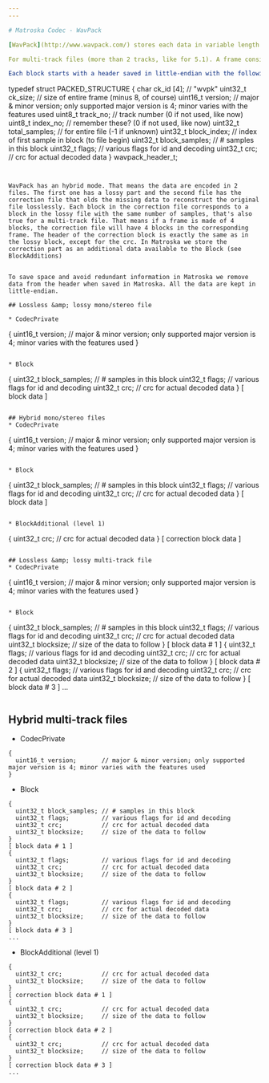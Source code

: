 ```yaml
---
---

# Matroska Codec - WavPack

[WavPack](http://www.wavpack.com/) stores each data in variable length frames. That means each frame can have a different number of samples.

For multi-track files (more than 2 tracks, like for 5.1). A frame consists of many blocks. The first one having the flag `WV_INITIAL_BLOCK` and the last one `WV_FINAL_BLOCK`. For a mono or stereo files, both flags are set in each block.

Each block starts with a header saved in little-endian with the following format :

```
typedef struct PACKED_STRUCTURE {
  char ck_id [4];         // "wvpk"
  uint32_t ck_size;       // size of entire frame (minus 8, of course)
  uint16_t version;       // major & minor version; only supported major version is 4; minor varies with the features used
  uint8_t track_no;       // track number (0 if not used, like now)
  uint8_t index_no;       // remember these? (0 if not used, like now)
  uint32_t total_samples; // for entire file (-1 if unknown)
  uint32_t block_index;   // index of first sample in block (to file begin)
  uint32_t block_samples; // # samples in this block
  uint32_t flags;         // various flags for id and decoding
  uint32_t crc;           // crc for actual decoded data
} wavpack_header_t;
```


WavPack has an hybrid mode. That means the data are encoded in 2 files. The first one has a lossy part and the second file has the correction file that olds the missing data to reconstruct the original file losslessly. Each block in the correction file corresponds to a block in the lossy file with the same number of samples, that's also true for a multi-track file. That means if a frame is made of 4 blocks, the correction file will have 4 blocks in the corresponding frame. The header of the correction block is exactly the same as in the lossy block, except for the crc. In Matroska we store the correction part as an additional data available to the Block (see BlockAdditions)


To save space and avoid redundant information in Matroska we remove data from the header when saved in Matroska. All the data are kept in little-endian.

## Lossless &amp; lossy mono/stereo file

* CodecPrivate

```
{
  uint16_t version;       // major & minor version; only supported major version is 4; minor varies with the features used
}
```

* Block

```
{
  uint32_t block_samples; // # samples in this block
  uint32_t flags;         // various flags for id and decoding
  uint32_t crc;           // crc for actual decoded data
}
[ block data ]
```

## Hybrid mono/stereo files
* CodecPrivate

```
{
  uint16_t version;       // major & minor version; only supported major version is 4; minor varies with the features used
}
```

* Block

```
{
  uint32_t block_samples; // # samples in this block
  uint32_t flags;         // various flags for id and decoding
  uint32_t crc;           // crc for actual decoded data
}
[ block data ]
```

* BlockAdditional (level 1)

```
{
  uint32_t crc;           // crc for actual decoded data
}
[ correction block data ]
```

## Lossless &amp; lossy multi-track file
* CodecPrivate

```
{
  uint16_t version;       // major & minor version; only supported major version is 4; minor varies with the features used
}
```

* Block

```
{
  uint32_t block_samples; // # samples in this block
  uint32_t flags;         // various flags for id and decoding
  uint32_t crc;           // crc for actual decoded data
  uint32_t blocksize;     // size of the data to follow
}
[ block data # 1 ]
{
  uint32_t flags;         // various flags for id and decoding
  uint32_t crc;           // crc for actual decoded data
  uint32_t blocksize;     // size of the data to follow
}
[ block data # 2 ]
{
  uint32_t flags;         // various flags for id and decoding
  uint32_t crc;           // crc for actual decoded data
  uint32_t blocksize;     // size of the data to follow
}
[ block data # 3 ]
...
```

```

## Hybrid multi-track files
* CodecPrivate

```
{
  uint16_t version;       // major & minor version; only supported major version is 4; minor varies with the features used
}
```

* Block

```
{
  uint32_t block_samples; // # samples in this block
  uint32_t flags;         // various flags for id and decoding
  uint32_t crc;           // crc for actual decoded data
  uint32_t blocksize;     // size of the data to follow
}
[ block data # 1 ]
{
  uint32_t flags;         // various flags for id and decoding
  uint32_t crc;           // crc for actual decoded data
  uint32_t blocksize;     // size of the data to follow
}
[ block data # 2 ]
{
  uint32_t flags;         // various flags for id and decoding
  uint32_t crc;           // crc for actual decoded data
  uint32_t blocksize;     // size of the data to follow
}
[ block data # 3 ]
...
```

* BlockAdditional (level 1)

```
{
  uint32_t crc;           // crc for actual decoded data
  uint32_t blocksize;     // size of the data to follow
}
[ correction block data # 1 ]
{
  uint32_t crc;           // crc for actual decoded data
  uint32_t blocksize;     // size of the data to follow
}
[ correction block data # 2 ]
{
  uint32_t crc;           // crc for actual decoded data
  uint32_t blocksize;     // size of the data to follow
}
[ correction block data # 3 ]
...
```
